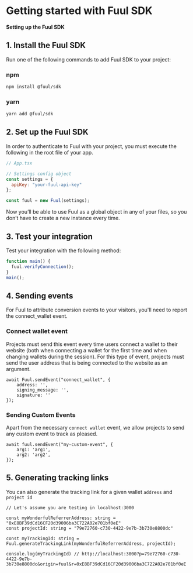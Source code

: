 # Getting started with Fuul SDK

**Setting up the Fuul SDK**

## 1. Install the Fuul SDK

Run one of the following commands to add Fuul SDK to your project:

### npm

```bash
npm install @fuul/sdk
```

### yarn

```bash
yarn add @fuul/sdk
```

## 2. Set up the Fuul SDK

In order to authenticate to Fuul with your project, you must execute the following in the root file of your app.

```javascript
// App.tsx

// Settings config object
const settings = {
  apiKey: "your-fuul-api-key" 
};

const fuul = new Fuul(settings);
```

Now you’ll be able to use Fuul as a global object in any of your files, so you don’t have to create a new instance every time.

## 3. Test your integration

Test your integration with the following method:

```javascript
function main() {
  fuul.verifyConnection();
}
main();
```

## 4. Sending events

For Fuul to attribute conversion events to your visitors, you'll need to report the connect_wallet event. 

### Connect wallet event
Projects must send this event every time users connect a wallet to their website (both when connecting a wallet for the first time and when changing wallets during the session).
For this type of event, projects must send the user address that is being connected to the website as an argument.

```tsx
await Fuul.sendEvent("connect_wallet", {
    address: '',
    signing_message: '',
    signature: ''
});
```

### Sending Custom Events

Apart from the necessary `connect wallet` event, we allow projects to send any custom event to track as pleased.

```tsx
await fuul.sendEvent("my-custom-event", {
	arg1: 'arg1',
	arg2: 'arg2',
});
```

## 5. Generating tracking links

You can also generate the tracking link for a given wallet `address` and `project id`

```tsx
// Let's assume you are testing in localhost:3000

const myWonderfulReferrerAddress: string = "0xE8BF39dCd16CF20d39006ba3C722A02e701bf0eE"
const projectId: string = "79e72760-c730-4422-9e7b-3b730e8800dc"

const myTrackingId: string = Fuul.generateTrackingLink(myWonderfulReferrerAddress, projectId);

console.log(myTrackingId) // http://localhost:3000?p=79e72760-c730-4422-9e7b-3b730e8800dc&origin=fuul&r=0xE8BF39dCd16CF20d39006ba3C722A02e701bf0eE 
```
